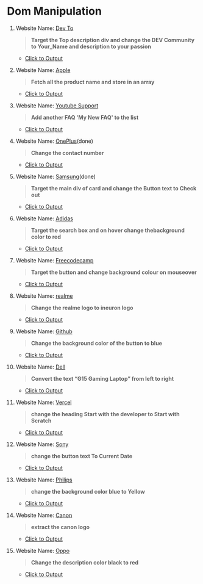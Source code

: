 # Dom Manipulation

1. Website Name: [Dev To](https://dev.to/)

   > **Target the Top description div and change the DEV Community to Your_Name and description to your passion**

   - [Click to Output](https://cdn.discordapp.com/attachments/1063003446715879507/1076347490443468851/2.png)

2. Website Name: [Apple](https://support.apple.com/en-in)

   > **Fetch all the product name and store in an array**

   - [Click to Output](https://cdn.discordapp.com/attachments/1063003446715879507/1063003985637806090/Screenshot_23.png)

3. Website Name: [Youtube Support](https://support.google.com/youtube/)

   > **Add another FAQ 'My New FAQ' to the list**

   - [Click to Output](https://cdn.discordapp.com/attachments/1063003446715879507/1076348550142758974/No_3_Youtube_Support.png)

4. Website Name: [OnePlus](https://www.oneplus.in/support)(done)

   > **Change the contact number**

   - [Click to Output](https://cdn.discordapp.com/attachments/1063003446715879507/1076350136046854224/No_4_Oneplus.png)

5. Website Name: [Samsung](https://www.samsung.com/in/offer/online/samsung-fest/)(done)

   > **Target the main div of card and change the Button text to Check out**

   - [Click to Output](https://cdn.discordapp.com/attachments/1063003446715879507/1076350814068674660/No_5_Samsung.png)

6. Website Name: [Adidas](https://www.adidas.co.in/)

   > **Target the search box and on hover change thebackground color to red**

   - [Click to Output](https://cdn.discordapp.com/attachments/1063003446715879507/1076352647931637820/No_6_Adidas.png)

7. Website Name: [Freecodecamp](https://www.freecodecamp.org/)

   > **Target the button and change background colour on mouseover**

   - [Click to Output](https://cdn.discordapp.com/attachments/1063003446715879507/1076353323923415182/no_10_freecpdecamp.png)

8. Website Name: [realme](https://www.realme.com/in/)

   > **Change the realme logo to ineuron logo**

   - [Click to Output](https://cdn.discordapp.com/attachments/1063003446715879507/1076353819933413386/no_11.png)

9. Website Name: [Github](https://github.com/)

   > **Change the background color of the button to blue**

   - [Click to Output](https://cdn.discordapp.com/attachments/1063003446715879507/1076354437611802745/no_12_github.png)

10. Website Name: [Dell](https://www.dell.com/en-in/shop/deals/laptop-deals?gacd=10415953-9016-5761040-285981356-0&dgc=ST&gclid=Cj0KCQjwguGYBhDRARIsAHgRm4-XUDMhhVNyHXb3s1gY4ZBzORr_d9Se-buhJwy7asyUe7YdqEA11eEaAt6UEALw_wcB&gclsrc=aw.ds&nclid=BxjBlpBQsX6pjSHh-L8YYSU77EpfXRkG1AGMB5Wbeu386ykspfrPDnfx_DdFau20)

    > **Convert the text “G15 Gaming Laptop” from left to right**

    - [Click to Output](https://cdn.discordapp.com/attachments/1063003446715879507/1076355273649836183/Dell_15.png)

11. Website Name: [Vercel](https://vercel.com/)

    > **change the heading Start with the developer to Start with Scratch**

    - [Click to Output](https://cdn.discordapp.com/attachments/1063003446715879507/1076355625291890798/16_vercel.png)

12. Website Name: [Sony](https://www.sony.co.in/)

    > **change the button text To Current Date**

    - [Click to Output](https://cdn.discordapp.com/attachments/1063003446715879507/1076356161311363112/17_sony.png)

13. Website Name: [Philips](https://www.philips.co.in/)

    > **change the background color blue to Yellow**

    - [Click to Output](https://cdn.discordapp.com/attachments/1063003446715879507/1076356518011740190/18_phillips.png)

14. Website Name: [Canon](https://in.canon/)

    > **extract the canon logo**

    - [Click to Output](https://cdn.discordapp.com/attachments/1063003446715879507/1076356816847511612/19_canon.png)

15. Website Name: [Oppo](https://www.oppo.com/in/)

    > **Change the description color black to red**

    - [Click to Output](https://cdn.discordapp.com/attachments/1063003446715879507/1076357260235784212/no_20_oppo.png)
